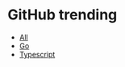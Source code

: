 # GitHub trending
- [All](https://github.com/trending)
- [Go](https://github.com/trending/go)
- [Typescript](https://github.com/trending/typescript)
